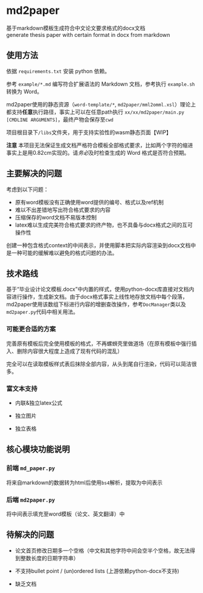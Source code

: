 # md2paper

基于markdown模板生成符合中文论文要求格式的docx文档  
generate thesis paper with certain format in docx from markdown

## 使用方法

依据 `requirements.txt` 安装 python 依赖。

参考 `example/*.md` 编写符合扩展语法的 Markdown 文档，参考执行 `example.sh` 转换为 Word。

md2paper使用的静态资源（`word-template/*`, `md2paper/mml2omml.xsl`）理论上都支持**任意**执行路径，事实上可以在任意path执行 `xx/xx/md2paper/main.py [CMDLINE ARGUMENTS]`，最终产物会保存至`cwd`

项目根目录下`/libs`文件夹，用于支持实验性的wasm静态页面【WIP】

**注意**
本项目无法保证生成文档严格符合模板全部格式要求，比如两个字符的缩进事实上是用0.82cm实现的。请*务必*及时检查生成的 Word 格式是否符合预期。

## 主要解决的问题

考虑到以下问题：

- 原有word模板没有正确使用word提供的编号、格式以及ref机制
- 难以不出差错地写出符合格式要求的内容
- 压缩保存的word文档不易版本控制
- latex难以生成完美符合格式要求的终产物，也不具备与docx格式之间的互可操作性

创建一种包含格式context的中间表示，并使用脚本把实际内容渲染到docx文档中是一种可能的缓解难以避免的格式问题的办法。

## 技术路线

基于“毕业设计论文模板.docx”中内置的样式，使用python-docx库直接对文档内容进行操作，生成新文档。由于docx格式事实上线性地存放文档中每个段落，md2paper使用该数组下标进行内容的增删查改操作，参考`DocManager`类以及`md2paper.py`代码中相关用法。

### 可能更合适的方案

完善原有模板后完全使用模板的格式，不再螺蛳壳里做道场（在原有模板中强行插入、删除内容很大程度上造成了现有代码的混乱）

完全可以在读取模板样式表后抹除全部内容，从头到尾自行渲染，代码可以简洁很多。

### 富文本支持

- 内联&独立latex公式

- 独立图片

- 独立表格

## 核心模块功能说明

### 前端 `md_paper.py`

将来自markdown的数据转为html后使用`bs4`解析，提取为中间表示

### 后端 `md2paper.py`

将中间表示填充至word模板（论文、英文翻译）中

## 待解决的问题

- 论文首页修改日期多一个空格（中文和其他字符中间会空半个空格，故无法得到整数长度的日期字符串）

- 不支持bullet point / (un)ordered lists (上游依赖python-docx不支持)

- 缺乏文档
